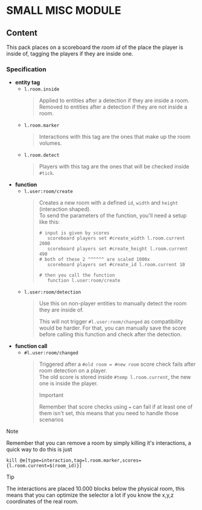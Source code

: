 # SMALL MISC MODULE

## Content

This pack places on a scoreboard the _room id_ of the place the player is inside of, tagging the players if they are inside one.

### Specification

- **entity tag**
    - `l.room.inside`  
        > Applied to entities after a detection if they are inside a room.  
        > Removed to entities after a detection if they are not inside a room.
    - `l.room.marker`  
        > Interactions with this tag are the ones that make up the room volumes.  
    - `l.room.detect`  
        > Players with this tag are the ones that will be checked inside `#tick`.  
- **function**
    - `l.user:room/create`
        > Creates a new room with a defined `id`, `width` and `height` (interaction shaped).  
        > To send the parameters of the function, you'll need a setup like this:  
        > ```
        > # input is given by scores
        >    scoreboard players set #create_width l.room.current 2000
        >    scoreboard players set #create_height l.room.current 490
        > # both of these 2 ^^^^^^ are scaled 1000x
        >    scoreboard players set #create_id l.room.current 10
        > 
        > # then you call the function
        >    function l.user:room/create
        > ```
    - `l.user:room/detection`
        > Use this on non-player entities to manually detect the room they are inside of.
        >
        > This will not trigger `#l.user:room/changed` as compatibility would be harder. For that, you can manually save the score before calling this function and check after the detection.
- **function call**
    - `#l.user:room/changed`  
        > Triggered after a `#old room = #new room` score check fails after room detection on a player.  
        > The old score is stored inside `#temp l.room.current`, the new one is inside the player.
        >> [!IMPORTANT]
        >> Remember that score checks using `=` can fail if at least one of them isn't set, this means that you need to handle those scenarios

> [!NOTE]
> Remember that you can remove a room by simply killing it's  interactions, a quick way to do this is just
> ```
> kill @e[type=interaction,tag=l.room.marker,scores={l.room.current=$(room_id)}]
> ```

> [!TIP]
> The interactions are placed 10.000 blocks below the physical room, this means that you can optimize the selector a lot if you know the x,y,z coordinates of the real room.